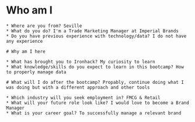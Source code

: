 # Who am I

    * Where are you from? Seville
    * What do you do? I'm a Trade Marketing Manager at Imperial Brands
    * Do you have previous experience with technology/data? I do not have any experience

    # Why am I here

    * What has brought you to Ironhack? My curiosity to learn
    * What knowledge/skills do you expect to learn in this bootcamp? How to properly manage data

    # What will I do after the bootcamp? Propably, continue doing what I was doing but with a different approach and other tools

    * Which industry will you seek employment in? FMCG & Retail
    * What will your future role look like? I would love to become a Brand Manager
    * What is your career goal? To successfully manage a relevant brand